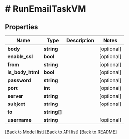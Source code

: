 # # RunEmailTaskVM

## Properties

Name | Type | Description | Notes
------------ | ------------- | ------------- | -------------
**body** | **string** |  | [optional]
**enable_ssl** | **bool** |  | [optional]
**from** | **string** |  | [optional]
**is_body_html** | **bool** |  | [optional]
**password** | **string** |  | [optional]
**port** | **int** |  | [optional]
**server** | **string** |  | [optional]
**subject** | **string** |  | [optional]
**to** | **string[]** |  |
**username** | **string** |  | [optional]

[[Back to Model list]](../../README.md#models) [[Back to API list]](../../README.md#endpoints) [[Back to README]](../../README.md)
